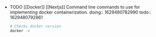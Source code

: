 - TODO [[Docker]] [[Nextjs]] Command line commands to use for implementing docker containerization.
  doing:: 1629480782990
  todo:: 1629480792861
  ```bash
  # Checks docker version
  docker -v
  ```